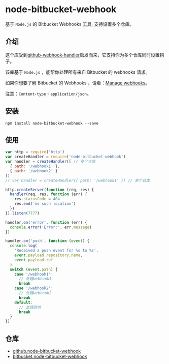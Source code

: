 # node-bitbucket-webhook

基于 `Node.js` 的 Bitbucket Webhooks 工具, 支持设置多个仓库。

## 介绍

这个库受到[github-webhook-handler](https://github.com/rvagg/github-webhook-handler)启发而来，它支持你为多个仓库同时设置钩子。

该库基于 `Node.js` ，能帮你处理所有来自 Bitbucket 的 webhooks 请求。

如果你想要了解 Bitbucket 的 Webhooks ，请看：[Manage webhooks](https://confluence.atlassian.com/bitbucket/manage-webhooks-735643732.html)。

注意：`Content-type` - `application/json`。

## 安装

`npm install node-bitbucket-webhook --save`

## 使用

```js
var http = require('http')
var createHandler = require('node-bitbucket-webhook')
var handler = createHandler([ // 多个仓库
  { path: '/webhook1' },
  { path: '/webhook2' }
])
// var handler = createHandler({ path: '/webhook1' }) // 单个仓库

http.createServer(function (req, res) {
  handler(req, res, function (err) {
    res.statusCode = 404
    res.end('no such location')
  })
}).listen(7777)

handler.on('error', function (err) {
  console.error('Error:', err.message)
})

handler.on('push', function (event) {
  console.log(
    'Received a push event for %s to %s',
    event.payload.repository.name,
    event.payload.ref
  )
  switch (event.path) {
    case '/webhook1':
      // 处理webhook1
      break
    case '/webhook2':
      // 处理webhook2
      break
    default:
      // 处理其他
      break
  }
})
```

## 仓库

* [github.node-bitbucket-webhook](https://github.com/stuarthua/node-bitbucket-webhook)
* [bitbucket.node-bitbucket-webhook](https://bitbucket.org/stuarthua/node-bitbucket-webhook/)